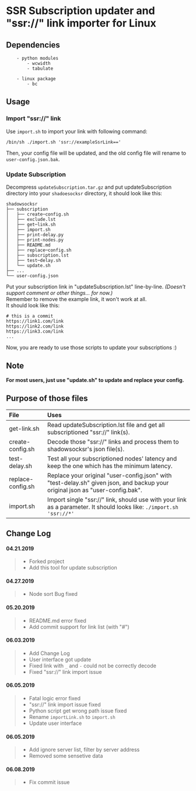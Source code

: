 # SSR Subscription updater and "ssr://" link importer for Linux

## Dependencies
        - python modules
            - wcwidth
            - tabulate

        - linux package
            - bc

## Usage

### Import "ssr://" link
Use `import.sh` to import your link with following command:

    /bin/sh ./import.sh 'ssr://exampleSsrLink=='

Then, your config file will be updated, and the old config file will rename to `user-config.json.bak`.

### Update Subscription
Decompress `updateSubscription.tar.gz` and put updateSubscription directory into your `shadoesocksr` directory, it should look like this:

	shadowsocksr
	├── subscription
	│   ├── create─config.sh
	│   ├── exclude.lst
	│   ├── get─link.sh
	│   ├── import.sh
	│   ├── print-delay.py
	│   ├── print-nodes.py
	│   ├── README.md
	│   ├── replace─config.sh
	│   ├── subscription.lst
	│   ├── test─delay.sh
	│   └── update.sh
	├── ...
	└── user-config.json

Put your subscription link in "updateSubscription.lst" line-by-line. *(Doesn't support comment or other things... for now.)*\
Remember to remove the example link, it won't work at all. \
It should look like this:

    # this is a commit
	https://link1.com/link
	https://link2.com/link
	https://link3.com/link
	...

Now, you are ready to use those scripts to update your subscriptions :)

## Note

**For most users, just use "update.sh" to update and replace your config.**

## Purpose of those files

|File             |Uses|
|:------------------|:----------------------------------------------------------------------------------------------------------------------------|
|get-link.sh        |Read updateSubscription.lst file and get all subscriptioned "ssr://" link(s).|
|create-config.sh   |Decode those "ssr://" links and process them to shadowsocksr's json file(s).|
|test-delay.sh      |Test all your subscriptioned nodes' latency and keep the one which has the minimum latency.|
|replace-config.sh  |Replace your original "user-config.json" with "test-delay.sh" given json, and backup your original json as "user-config.bak".|
|import.sh      |Import single "ssr://" link, should use with your link as a parameter. It should looks like: `./import.sh 'ssr://*'`|

## Change Log
#### 04.21.2019
> - Forked project
> - Add this tool for update subscription

#### 04.27.2019
> - Node sort Bug fixed

#### 05.20.2019
> - README.md error fixed
> - Add commit support for link list (with "#")

#### 06.03.2019
> - Add Change Log
> - User interface got update
> - Fixed link with `_` and `-` could not be correctly decode
> - Fixed "ssr://" link import issue

#### 06.05.2019
> - Fatal logic error fixed
> - "ssr://" link import issue fixed
> - Python script get wrong path issue fixed
> - Rename `importLink.sh` to `import.sh`
> - Update user interface

#### 06.05.2019
> - Add ignore server list, filter by server address
> - Removed some sensetive data

#### 06.08.2019
> - Fix commit issue
